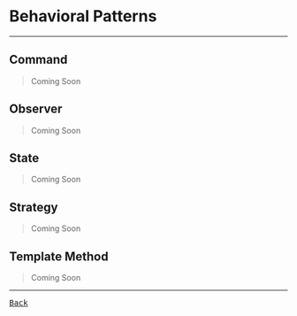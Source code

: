 # Behavioral Patterns

---

## Command

> Coming Soon

## Observer

> Coming Soon

## State

> Coming Soon

## Strategy

> Coming Soon

## Template Method

> Coming Soon

---

[<kbd> Back </kbd>](./../readme.md)
